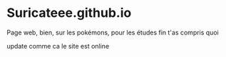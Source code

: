 # Suricateee.github.io
Page web, bien, sur les pokémons, pour les études fin t'as compris quoi

update comme ca le site est online
